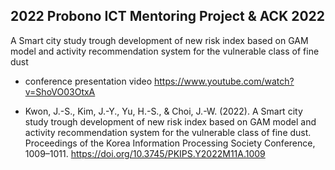 ## 2022 Probono ICT Mentoring Project & ACK 2022
A Smart city study trough development of new risk index based on GAM model and activity recommendation system for the vulnerable class of fine dust 
- conference presentation video 
https://www.youtube.com/watch?v=ShoVO03OtxA 

- Kwon, J.-S., Kim, J.-Y., Yu, H.-S., & Choi, J.-W. (2022). A Smart city study trough development of new risk index based on GAM model and activity recommendation system for the vulnerable class of fine dust. Proceedings of the Korea Information Processing Society Conference, 1009–1011. https://doi.org/10.3745/PKIPS.Y2022M11A.1009

